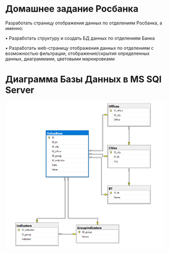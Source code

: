# Домашнее задание Росбанка

Разработать страницу отображения данных по отделениям Росбанка, а
именно:

• Разработать структуру и создать БД данных по отделениям Банка

• Разработать web-страницу отображения данных по отделениям с
  возможностью фильтрации, отображения/скрытия определенных
  данных, диаграммами, цветовыми маркировками
  
  
# Диаграмма Базы Данных в MS SQl Server
![Image alt](https://github.com/Afsent/TestRos/raw/master/images/db_diagram.PNG)
